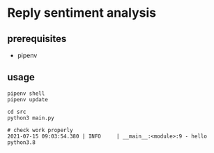 # Reply sentiment analysis

## prerequisites

- pipenv

## usage

```shell
pipenv shell
pipenv update

cd src
python3 main.py

# check work properly
2021-07-15 09:03:54.380 | INFO     | __main__:<module>:9 - hello python3.8
```
